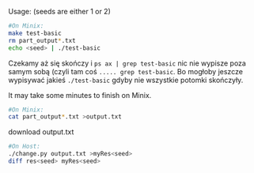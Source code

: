 Usage: (seeds are either 1 or 2)
```bash
#On Minix:
make test-basic
rm part_output*.txt
echo <seed> | ./test-basic
```

Czekamy aż się skończy i `ps ax | grep test-basic` nic nie wypisze poza samym sobą (czyli tam coś `..... grep test-basic`.
Bo mogłoby jeszcze wypisywać jakieś `./test-basic` gdyby nie wszystkie potomki skończyły.

It may take some minutes to finish on Minix.

```bash
#On Minix:
cat part_output*.txt >output.txt
```

download output.txt

```bash
#On Host:
./change.py output.txt >myRes<seed>
diff res<seed> myRes<seed>
```

